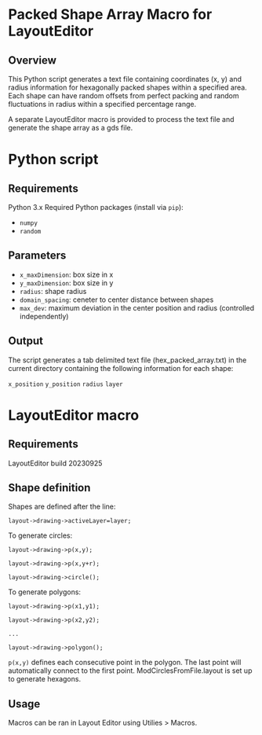# Packed Shape Array Macro for LayoutEditor

## Overview

This Python script generates a text file containing coordinates (x, y) and radius information for hexagonally packed shapes within a specified area. Each shape can have random offsets from perfect packing and random fluctuations in radius within a specified percentage range.

A separate LayoutEditor macro is provided to process the text file and generate the shape array as a gds file.

# Python script

## Requirements

Python 3.x
Required Python packages (install via `pip`):
* `numpy`
* `random`

## Parameters

* `x_maxDimension`: box size in x
* `y_maxDimension`: box size in y
* `radius`: shape radius
* `domain_spacing`: ceneter to center distance between shapes
* `max_dev`: maximum deviation in the center position and radius (controlled independently)

## Output

The script generates a tab delimited text file (hex_packed_array.txt) in the current directory containing the following information for each shape:

`x_position`    `y_position`    `radius`    `layer`

# LayoutEditor macro

## Requirements

LayoutEditor build 20230925

## Shape definition

Shapes are defined after the line:

`layout->drawing->activeLayer=layer;`

To generate circles:

`layout->drawing->p(x,y);`

`layout->drawing->p(x,y+r);`

`layout->drawing->circle();`


To generate polygons:

`layout->drawing->p(x1,y1);`

`layout->drawing->p(x2,y2);`

`...`

`layout->drawing->polygon();`


`p(x,y)` defines each consecutive point in the polygon. The last point will automatically connect to the first point. ModCirclesFromFile.layout is set up to generate hexagons.

## Usage

Macros can be ran in Layout Editor using Utilies > Macros.

